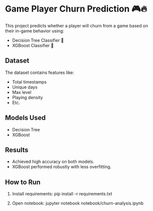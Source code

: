 # Game Player Churn Prediction 🎮🔥

This project predicts whether a player will churn from a game based on their in-game behavior using:

- Decision Tree Classifier 🌳
- XGBoost Classifier 🚀

## Dataset
The dataset contains features like:
- Total timestamps
- Unique days
- Max level
- Playing density
- Etc.

## Models Used
- Decision Tree
- XGBoost

## Results
- Achieved high accuracy on both models.
- XGBoost performed robustly with less overfitting.

## How to Run
1. Install requirements: pip install -r requirements.txt

2. Open notebook: jupyter notebook notebook/churn-analysis.ipynb
